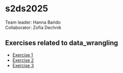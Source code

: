 # s2ds2025
Team leader: Hanna Bańdo  
Collaborator: Zofia Dechnik

## Exercises related to data_wrangling
- [Exercise 1](data_wrangling/Exercise%201.md)
- [Exercise 2](data_wrangling/Exercise%202.md)
- [Exercise 3](data_wrangling/Exercise%203.md)

